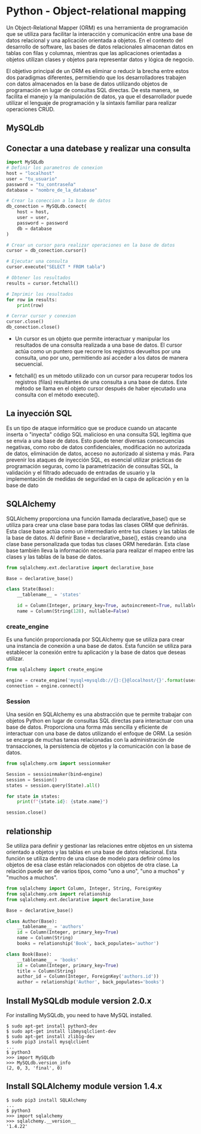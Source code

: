 # Python - Object-relational mapping

Un Object-Relational Mapper (ORM) es una herramienta de programación que se utiliza para facilitar la interacción y comunicación entre una base de datos relacional y una aplicación orientada a objetos. En el contexto del desarrollo de software, las bases de datos relacionales almacenan datos en tablas con filas y columnas, mientras que las aplicaciones orientadas a objetos utilizan clases y objetos para representar datos y lógica de negocio.

El objetivo principal de un ORM es eliminar o reducir la brecha entre estos dos paradigmas diferentes, permitiendo que los desarrolladores trabajen con datos almacenados en la base de datos utilizando objetos de programación en lugar de consultas SQL directas. De esta manera, se facilita el manejo y la manipulación de datos, ya que el desarrollador puede utilizar el lenguaje de programación y la sintaxis familiar para realizar operaciones CRUD.

## MySQLdb
## Conectar a una datebase y realizar una consulta
```python
import MySQLdb
# Definir los parametros de conexion 
host = "localhost"
user = "tu_usuario"
password = "tu_contraseña"
database = "nombre_de_la_database"

# Crear la coneccion a la base de datos
db_conection = MySQLdb.conect(
    host = host,
    user = user,
    password = password
    db = database 
)

# Crear un cursor para realizar operaciones en la base de datos
cursor = db_conection.cursor()

# Ejecutar una consulta
cursor.execute("SELECT * FROM tabla")

# Obtener los resultados
results = cursor.fetchall()

# Imprimir los resultados
for row in results:
    print(row)

# Cerrar cursor y conexion
cursor.close()
db_conection.close()
```
- Un cursor es un objeto que permite interactuar y manipular los resultados de una consulta realizada a una base de datos. El cursor actúa como un puntero que recorre los registros devueltos por una consulta, uno por uno, permitiendo así acceder a los datos de manera secuencial.

- fetchall() es un método utilizado con un cursor para recuperar todos los registros (filas) resultantes de una consulta a una base de datos. Este método se llama en el objeto cursor después de haber ejecutado una consulta con el método execute().


## La inyección SQL
Es un tipo de ataque informático que se produce cuando un atacante inserta o "inyecta" código SQL malicioso en una consulta SQL legítima que se envía a una base de datos. Esto puede tener diversas consecuencias negativas, como robo de datos confidenciales, modificación no autorizada de datos, eliminación de datos, acceso no autorizado al sistema y más. Para prevenir los ataques de inyección SQL, es esencial utilizar prácticas de programación seguras, como la parametrización de consultas SQL, la validación y el filtrado adecuado de entradas de usuario y la implementación de medidas de seguridad en la capa de aplicación y en la base de dato

## SQLAlchemy
SQLAlchemy proporciona una función llamada declarative_base() que se utiliza para crear una clase base para todas las clases ORM que definirás. Esta clase base actúa como un intermediario entre tus clases y las tablas de la base de datos. Al definir Base = declarative_base(), estás creando una clase base personalizada que todas tus clases ORM heredarán. Esta clase base también lleva la información necesaria para realizar el mapeo entre las clases y las tablas de la base de datos.

```python
from sqlalchemy.ext.declarative import declarative_base

Base = declarative_base()

class State(Base):
    __tablename__ = 'states'

    id = Column(Integer, primary_key=True, autoincrement=True, nullable=False)
    name = Column(String(128), nullable=False)
```

### create_engine 
Es una función proporcionada por SQLAlchemy que se utiliza para crear una instancia de conexión a una base de datos. Esta función se utiliza para establecer la conexión entre tu aplicación y la base de datos que deseas utilizar.

```python
from sqlalchemy import create_engine

engine = create_engine('mysql+mysqldb://{}:{}@localhost/{}'.format(user, password, db))
connection = engine.connect()
```

### Session
Una sesión en SQLAlchemy es una abstracción que te permite trabajar con objetos Python en lugar de consultas SQL directas para interactuar con una base de datos. Proporciona una forma más sencilla y eficiente de interactuar con una base de datos utilizando el enfoque de ORM. La sesión se encarga de muchas tareas relacionadas con la administración de transacciones, la persistencia de objetos y la comunicación con la base de datos.

```python
from sqlalchemy.orm import sessionmaker

Session = sessioinmaker(bind=engine)
session = Session()
states = session.query(State).all()

for state in states:
    print(f"{state.id}: {state.name}")

session.close()
```

## relationship
Se utiliza para definir y gestionar las relaciones entre objetos en un sistema orientado a objetos y las tablas en una base de datos relacional. Esta función se utiliza dentro de una clase de modelo para definir cómo los objetos de esa clase están relacionados con objetos de otra clase. La relación puede ser de varios tipos, como "uno a uno", "uno a muchos" y "muchos a muchos". 

```python
from sqlalchemy import Column, Integer, String, ForeignKey
from sqlalchemy.orm import relationship
from sqlalchemy.ext.declarative import declarative_base

Base = declarative_base()

class Author(Base):
    __tablename__ = 'authors'
    id = Column(Integer, primary_key=True)
    name = Column(String)
    books = relationship('Book', back_populates='author')

class Book(Base):
    __tablename__ = 'books'
    id = Column(Integer, primary_key=True)
    title = Column(String)
    author_id = Column(Integer, ForeignKey('authors.id'))
    author = relationship('Author', back_populates='books')
```


## Install MySQLdb module version 2.0.x
For installing MySQLdb, you need to have MySQL installed.
```
$ sudo apt-get install python3-dev
$ sudo apt-get install libmysqlclient-dev
$ sudo apt-get install zlib1g-dev
$ sudo pip3 install mysqlclient
...
$ python3
>>> import MySQLdb
>>> MySQLdb.version_info 
(2, 0, 3, 'final', 0)
```

## Install SQLAlchemy module version 1.4.x
```
$ sudo pip3 install SQLAlchemy
...
$ python3
>>> import sqlalchemy
>>> sqlalchemy.__version__ 
'1.4.22'
```
